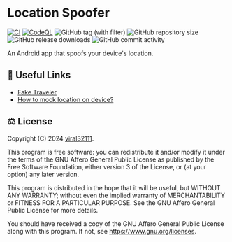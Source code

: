 # Location Spoofer

[![CI](https://github.com/viral32111/location-spoofer/actions/workflows/ci.yml/badge.svg)](https://github.com/viral32111/location-spoofer/actions/workflows/ci.yml)
[![CodeQL](https://github.com/viral32111/location-spoofer/actions/workflows/codeql.yml/badge.svg)](https://github.com/viral32111/location-spoofer/actions/workflows/codeql.yml)
![GitHub tag (with filter)](https://img.shields.io/github/v/tag/viral32111/location-spoofer?label=Latest)
![GitHub repository size](https://img.shields.io/github/repo-size/viral32111/location-spoofer?label=Size)
![GitHub release downloads](https://img.shields.io/github/downloads/viral32111/location-spoofer/total?label=Downloads)
![GitHub commit activity](https://img.shields.io/github/commit-activity/m/viral32111/location-spoofer?label=Commits)

An Android app that spoofs your device's location.

## 🔗 Useful Links

* [Fake Traveler](https://github.com/mcastillof/FakeTraveler)
* [How to mock location on device?](https://stackoverflow.com/q/2531317)

## ⚖️ License

Copyright (C) 2024 [viral32111](https://viral32111.com).

This program is free software: you can redistribute it and/or modify
it under the terms of the GNU Affero General Public License as
published by the Free Software Foundation, either version 3 of the
License, or (at your option) any later version.

This program is distributed in the hope that it will be useful,
but WITHOUT ANY WARRANTY; without even the implied warranty of
MERCHANTABILITY or FITNESS FOR A PARTICULAR PURPOSE. See the
GNU Affero General Public License for more details.

You should have received a copy of the GNU Affero General Public License
along with this program. If not, see https://www.gnu.org/licenses.
